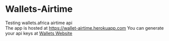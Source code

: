 # Wallets-Airtime
 Testing wallets.africa airtime api
<br>
The app is hosted at <a href="https://wallet-airtime.herokuapp.com/" target="_blank">https://wallet-airtime.herokuapp.com</a>
You can generate your api keys at <a href="https://wallets.africa/developer" target="_blank">Wallets Website</a>
